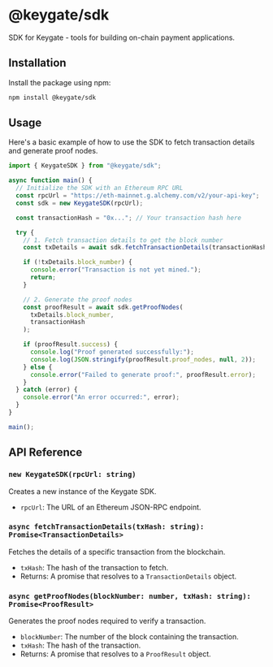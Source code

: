 # @keygate/sdk

SDK for Keygate - tools for building on-chain payment applications.

## Installation

Install the package using npm:

```bash
npm install @keygate/sdk
```

## Usage

Here's a basic example of how to use the SDK to fetch transaction details and generate proof nodes.

```typescript
import { KeygateSDK } from "@keygate/sdk";

async function main() {
  // Initialize the SDK with an Ethereum RPC URL
  const rpcUrl = "https://eth-mainnet.g.alchemy.com/v2/your-api-key";
  const sdk = new KeygateSDK(rpcUrl);

  const transactionHash = "0x..."; // Your transaction hash here

  try {
    // 1. Fetch transaction details to get the block number
    const txDetails = await sdk.fetchTransactionDetails(transactionHash);

    if (!txDetails.block_number) {
      console.error("Transaction is not yet mined.");
      return;
    }

    // 2. Generate the proof nodes
    const proofResult = await sdk.getProofNodes(
      txDetails.block_number,
      transactionHash
    );

    if (proofResult.success) {
      console.log("Proof generated successfully:");
      console.log(JSON.stringify(proofResult.proof_nodes, null, 2));
    } else {
      console.error("Failed to generate proof:", proofResult.error);
    }
  } catch (error) {
    console.error("An error occurred:", error);
  }
}

main();
```

## API Reference

### `new KeygateSDK(rpcUrl: string)`

Creates a new instance of the Keygate SDK.

-   `rpcUrl`: The URL of an Ethereum JSON-RPC endpoint.

### `async fetchTransactionDetails(txHash: string): Promise<TransactionDetails>`

Fetches the details of a specific transaction from the blockchain.

-   `txHash`: The hash of the transaction to fetch.
-   Returns: A promise that resolves to a `TransactionDetails` object.

### `async getProofNodes(blockNumber: number, txHash: string): Promise<ProofResult>`

Generates the proof nodes required to verify a transaction.

-   `blockNumber`: The number of the block containing the transaction.
-   `txHash`: The hash of the transaction.
-   Returns: A promise that resolves to a `ProofResult` object.
